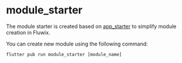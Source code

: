 # module_starter

The module starter is created based on [app_starter](https://github.com/ThomasEcalle/app_starter) to simplify module creation in Fluwix.

You can create new module using the following command:
```
flutter pub run module_starter [module_name]
```
